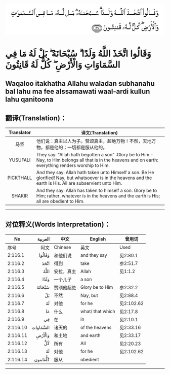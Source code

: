 ![002:116](images/002_116.gif)

#   وَقَالُوا اتَّخَذَ اللَّهُ وَلَدًا ۗ سُبْحَانَهُ ۖ بَلْ لَهُ مَا فِي السَّمَاوَاتِ وَالْأَرْضِ ۖ كُلٌّ لَهُ قَانِتُونَ 

## Waqaloo itakhatha Allahu waladan subhanahu bal lahu ma fee alssamawati waal-ardi kullun lahu qanitoona

## 翻译(Translation)：

| Translator | 译文(Translation)                                            |
| :--------: | ------------------------------------------------------------ |
|    马坚    | 他们说：真主以人为子。赞颂真主，超绝万物！不然，天地万物，都是他的；一切都是服从他的。 |
|  YUSUFALI  | They say: "Allah hath begotten a son" :Glory be to Him.-Nay, to Him belongs all that is in the heavens and on earth: everything renders worship to Him. |
| PICKTHALL  | And they say: Allah hath taken unto Himself a son. Be He glorified! Nay, but whatsoever is in the heavens and the earth is His. All are subservient unto Him. |
|   SHAKIR   | And they say: Allah has taken to himself a son. Glory be to Him; rather, whatever is in the heavens and the earth is His; all are obedient to Him. |

---

## 对位释义(Words Interpretation)：

| No       |  العربية | 中文       | English          | 曾用词     |
| -------- | -------: | ---------- | ---------------- | ---------- |
| 序号     |     阿文 | Chinese    | 英文             | Used       |
| 2:116.1  |   وَقَالُوا | 和他们说   | and they say     | 见2:80.1   |
| 2:116.2  |     اتَّخَذَ | 得到       | take             | 参2:51.7   |
| 2:116.3  |     اللَّهُ | 安拉，真主 | Allah            | 见1:1.2    |
| 2:116.4  |     وَلَدًا | 一个儿子   | a son            |            |
| 2:116.5  |   سُبْحَانَهُ | 赞颂他超绝 | Glory be to Him  | 参2:32.2   |
| 2:116.6  |       بَلْ | 不然       | Nay, but         | 见2:88.4   |
| 2:116.7  |       لَهُ | 对他       | for he           | 见2:102.62 |
| 2:116.8  |       مَا | 什么       | what/ that which | 见2:17.8   |
| 2:116.9  |       فِي | 在         | in               | 见2:10.1   |
| 2:116.10 | السَّمَاوَاتِ | 诸天的     | of the heavens   | 见2:33.16  |
| 2:116.11 |   وَالْأَرْضِ | 和土地     | and earth        | 见2:33.17  |
| 2:116.12 |       كُلٌّ | 所有       | All              | 见2:20.23  |
| 2:116.13 |       لَهُ | 对他       | for he           | 见2:102.62 |
| 2:116.14 | كُلٌّقابتون | 服从       | obedient         |            |

---

